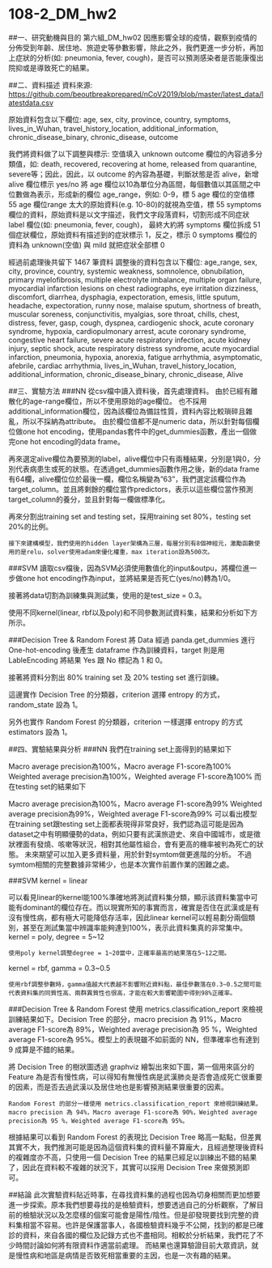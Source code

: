 # 108-2_DM_hw2
##一、研究動機與目的
第六組_DM_hw02
  因應影響全球的疫情，觀察到疫情的分佈受到年齡、居住地、旅遊史等參數影響，除此之外，我們更進一步分析，再加上症狀的分析(如: pneumonia, fever, cough)，是否可以預測感染者是否能康復出院抑或是導致死亡的結果。

##二、資料描述
資料來源: https://github.com/beoutbreakprepared/nCoV2019/blob/master/latest_data/latestdata.csv

原始資料包含以下欄位:
age, sex, city, province, country, symptoms, lives_in_Wuhan, travel_history_location, additional_information, chronic_disease_binary, chronic_disease, outcome

我們將資料做了以下調整與標示:
空值填入 unknown
outcome 欄位的內容過多分類值，如: death, recovered, recovering at home, released from quarantine, severe等；因此，因此，以 outcome 的內容為基礎，判斷狀態是否 alive，新增 alive 欄位標示 yes/no
將 age 欄位以10為單位分為區間，每個數值以其區間之中位數做為表示，形成新的欄位 age_range，例如: 0-9，標 5
age 欄位的空值標 55
age 欄位range 太大的原始資料(e.g. 10-80)的就視為空值，標 55
symptoms 欄位的資料，原始資料是以文字描述，我們文字段落資料，切割形成不同症狀 label 欄位(如: pneumonia, fever, cough)， 最終大約將 symptoms 欄位拆成 51 個症狀欄位，原始資料有描述到的症狀標示 1，反之，標示 0
symptoms 欄位的資料為 unknown(空值) 與 mild 就把症狀全部標 0

經過前處理後共留下 1467 筆資料
調整後的資料包含以下欄位: age_range, sex, city, province, country, systemic weakness, somnolence, obnubilation, primary myelofibrosis, multiple electrolyte imbalance, multiple organ failure, myocardial infarction	lesions on chest radiographs, eye irritation	dizziness, discomfort, diarrhea, dysphagia, expectoration, emesis, little sputum, headache, expectoration, runny nose, malaise	sputum, shortness of breath, muscular soreness, conjunctivitis, myalgias, sore throat, chills, chest, distress, fever, gasp, cough, dyspnea, cardiogenic shock, acute coronary syndrome, hypoxia, cardiopulmonary arrest, acute coronary syndrome, congestive heart failure, severe acute respiratory infection, acute kidney injury, septic shock, acute respiratory distress syndrome, acute myocardial infarction, pneumonia, hypoxia, anorexia, fatigue	arrhythmia, asymptomatic, afebrile, cardiac arrhythmia, lives_in_Wuhan, travel_history_location, additional_information, chronic_disease_binary, chronic_disease, Alive


##三、實驗方法
###NN
從csv檔中讀入資料後，首先處理資料。
由於已經有離散化的age-range欄位，所以不使用原始的age欄位。
也不採用additional_information欄位，因為該欄位為備註性質，資料內容比較瑣碎且雜亂，所以不採納為attribute。
由於欄位值都不是numeric data，所以針對每個欄位做one hot encoding，使用pandas套件中的get_dummies函數，產出一個做完one hot encoding的data frame。

再來選定alive欄位為要預測的label，alive欄位中只有兩種結果，分別是1與0，分別代表病患生或死的狀態。在透過get_dummies函數作用之後，新的data frame有64欄，alive欄位位於最後一欄，欄位名稱變為”63”，我們選定該欄位作為target_column。並且將剩餘的欄位當作predictors，表示以這些欄位當作預測target_column的養分，並且針對每一欄做標準化。

再來分割出training set and testing set，採用training set 80%，testing set 20%的比例。

	接下來建構模型，我們使用的hidden layer架構為三層，每層分別有8個神經元，激勵函數使用的是relu，solver使用adam來優化權重，max iteration設為500次。
	

###SVM
讀取csv檔後，因為SVM必須使用數值化的input&outpu，將欄位進一步做one hot encoding作為input，並將結果是否死亡(yes/no)轉為1/0。

接著將data切割為訓練集與測試集，使用的是test_size = 0.3。

使用不同kernel(linear, rbf以及poly)和不同參數測試資料集，結果和分析如下方所示。

###Decision Tree & Random Forest
將 Data 經過 panda.get_dummies 進行 One-hot-encoding 後產生 dataframe 作為訓練資料，target 則是用 LableEncoding 將結果 Yes 跟 No 標記為 1 和 0。

接著將資料分割出 80% training set 及 20% testing set 進行訓練。

這邊實作 Decision Tree 的分類器，criterion 選擇 entropy 的方式，random_state 設為 1。

另外也實作 Random Forest 的分類器，criterion 一樣選擇 entropy 的方式 estimators 設為 1。


##四、實驗結果與分析
###NN
我們在training set上面得到的結果如下

Macro average precision為100%，Macro average F1-score為100%
Weighted average precision為100%，Weighted average F1-score為100%
而在testing set的結果如下

Macro average precision為100%，Macro average F1-score為99%
Weighted average precision為99%，Weighted average F1-score為99%
可以看出模型在training set跟testing set上面都表現得非常良好，我們認為這可能是因為dataset之中有明顯優勢的data，例如只要有武漢旅遊史、來自中國城市，或是徵狀裡面有發燒、咳嗽等狀況，相對其他屬性組合，會有更高的機率被判為死亡的狀態。
未來期望可以加入更多資料量，用於針對symtom做更進階的分析。
不過symtom相關的完整數據非常稀少，也是本次實作前置作業的困難之處。

###SVM
kernel = linear

可以看見linear的kernel能100%準確地將測試資料集分類，顯示該資料集當中可能有dominant的欄位存在。而以現實所知的事實而言，確實是否住在武漢或是有沒有慢性病，都有極大可能降低存活率，因此linear kernel可以輕易劃分兩個類別，甚至在測試集當中辨識率能夠達到100%，表示此資料集真的非常集中。
kernel = poly, degree = 5~12

	使用poly kernel調整degree = 1~20當中，正確率最高的結果落在5~12之間。
kernel = rbf, gamma = 0.3~0.5

	使用rbf調整參數時，gamma值越大代表越不影響附近資料點，最佳參數落在0.3~0.5之間可能代表資料集的同質性高、兩群異質性也很高，才能在較大影響範圍中得到98%正確率。
###Decision Tree & Random Forest
使用 metrics.classification_report 來檢視訓練結果如下。Decision Tree 的部分，macro precision 為 91%，Macro average F1-score為 89%，Weighted average precision為 95 %，Weighted average F1-score為 95%。模型上的表現雖不如前面的 NN，但準確率也有達到 9 成算是不錯的結果。

將 Decision Tree 的樹狀圖透過 graphviz 繪製出來如下圖，第一個用來區分的Feature 為是否有慢性病，可以得知有無慢性病是武漢肺炎是否會造成死亡很重要的因素，而是否去過武漢以及居住地也是影響預測結果很重要的因素。

	Random Forest 的部分一樣使用 metrics.classification_report 來檢視訓練結果。macro precision 為 94%，Macro average F1-score為 90%，Weighted average precision為 95 %，Weighted average F1-score為 95%。

根據結果可以看到 Random Forest 的表現比 Decision Tree 略高一點點，但差異其實不大，我們推測可能是因為這個資料集的資料量不算龐大，且經過整理後資料的複雜度亦不高，只使用一個 Decision Tree 的結果已經足以訓練出不錯的結果了，因此在資料較不複雜的狀況下，其實可以採用 Decision Tree 來做預測即可。

##結論
	此次實驗資料貼近時事，在尋找資料集的過程也因為切身相關而更加想要進一步探索。原本我們想要尋找的是檢驗資料，想要透過自己的分析觀察，了解目前的檢驗狀況以及怎麼樣的個案可能會是陽性/陰性。但是卻發現要找到完整的資料集相當不容易。也許是保護當事人，各國檢驗資料幾乎不公開，找到的都是已確診的資料，來自各國的欄位及記錄方式也不盡相同。相較於分析結果，我們花了不少時間討論如何將有限資料作適當前處理。
而結果也還算驗證目前大眾資訊，就是慢性病和地區是病情是否致死相當重要的主因，也是一次有趣的結果。

